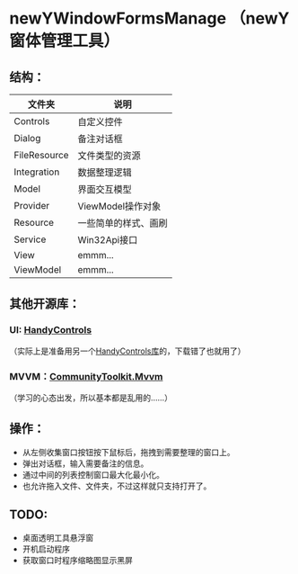 # newYWindowFormsManage （newY 窗体管理工具）

## 结构：
|文件夹|说明|
|----|----|
|Controls|自定义控件|
|Dialog|备注对话框|
|FileResource|文件类型的资源|
|Integration|数据整理逻辑|
|Model|界面交互模型|
|Provider|ViewModel操作对象|
|Resource|一些简单的样式、画刷|
|Service|Win32Api接口|
|View|emmm...|
|ViewModel|emmm...|

## 其他开源库：
### UI: [HandyControls](https://github.com/ghost1372/HandyControls) 
（实际上是准备用另一个[HandyControls库](https://github.com/HandyOrg/HandyControl)的，下载错了也就用了）
### MVVM：[CommunityToolkit.Mvvm](https://github.com/CommunityToolkit/dotnet)  
（学习的心态出发，所以基本都是乱用的……）

## 操作：
- 从左侧收集窗口按钮按下鼠标后，拖拽到需要整理的窗口上。
- 弹出对话框，输入需要备注的信息。
- 通过中间的列表控制窗口最大化最小化。
- 也允许拖入文件、文件夹，不过这样就只支持打开了。

## TODO:
- 桌面透明工具悬浮窗
- 开机启动程序
- 获取窗口时程序缩略图显示黑屏




